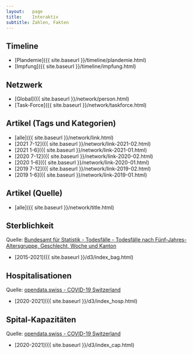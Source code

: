 ```yaml
---
layout:   page
title:    Interaktiv
subtitle: Zahlen, Fakten
---
```


## Timeline

 * [Plandemie]({{ site.baseurl }}/timeline/plandemie.html)
 * [Impfung]({{ site.baseurl }}/timeline/impfung.html)

## Netzwerk

 * [Global]({{ site.baseurl }}/network/person.html)
 * [Task-Force]({{ site.baseurl }}/network/taskforce.html)

## Artikel (Tags und Kategorien)

 * [alle]({{ site.baseurl }}/network/link.html)
 * [2021 7-12]({{ site.baseurl }}/network/link-2021-02.html)
 * [2021 1-6]({{ site.baseurl }}/network/link-2021-01.html)
 * [2020 7-12]({{ site.baseurl }}/network/link-2020-02.html)
 * [2020 1-6]({{ site.baseurl }}/network/link-2020-01.html)
 * [2019 7-12]({{ site.baseurl }}/network/link-2019-02.html)
 * [2019 1-6]({{ site.baseurl }}/network/link-2019-01.html)

## Artikel (Quelle)

 * [alle]({{ site.baseurl }}/network/title.html)

## Sterblichkeit

Quelle: [Bundesamt für Statistik - Todesfälle - Todesfälle nach Fünf-Jahres-Altersgruppe, Geschlecht, Woche und Kanton](https://www.bfs.admin.ch/bfs/de/home/statistiken/bevoelkerung/geburten-todesfaelle/todesfaelle.html)

 * [2015-2021]({{ site.baseurl }}/d3/index_bag.html)

## Hospitalisationen

Quelle: [opendata.swiss - COVID-19 Switzerland](https://opendata.swiss/en/dataset/covid-19-schweiz)

 * [2020-2021]({{ site.baseurl }}/d3/index_hosp.html)

## Spital-Kapazitäten

Quelle: [opendata.swiss - COVID-19 Switzerland](https://opendata.swiss/en/dataset/covid-19-schweiz)

 * [2020-2021]({{ site.baseurl }}/d3/index_cap.html)
